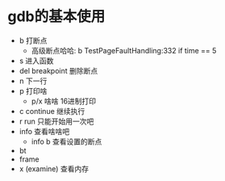 # gdb的基本使用

- b 打断点 
  - 高级断点哈哈: b TestPageFaultHandling:332 if time == 5
- s 进入函数
- del breakpoint 删除断点
- n 下一行
- p 打印啥
  - p/x 啥啥  16进制打印
- c continue 继续执行
- r run 只能开始用一次吧
- info 查看啥啥吧
  - info b 查看设置的断点
- bt 
- frame
- x (examine) 查看内存